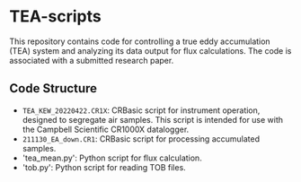 # TEA-scripts

This repository contains code for controlling a true eddy accumulation (TEA) system and analyzing its data output for flux calculations. The code is associated with a submitted research paper.

## Code Structure

- `TEA_KEW_20220422.CR1X`: CRBasic script for instrument operation, designed to segregate air samples. This script is intended for use with the Campbell Scientific CR1000X datalogger.
- `211130_EA_down.CR1`: CRBasic script for processing accumulated samples.
- 'tea_mean.py': Python script for flux calculation.
- 'tob.py': Python script for reading TOB files.
